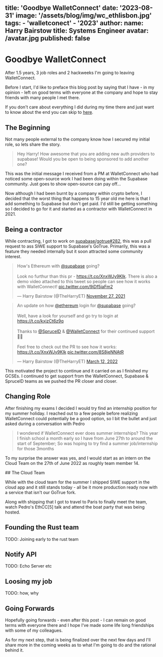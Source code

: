 title: 'Goodbye WalletConnect'
date: '2023-08-31'
image: '/assets/blog/img/wc_ethlisbon.jpg'
tags:
    - 'walletconect'
    - '2023'
author:
    name: Harry Bairstow
    title: Systems Engineer
    avatar: /avatar.jpg
published: false
---
# Goodbye WalletConnect

After 1.5 years, 3 job roles and 2 hackweeks I'm going to leaving WalletConnect.

Before I start, I'd like to preface this blog post by saying that I have - in my opinion - left on good terms with everyone at the company and hope to stay friends with many people I met there.

If you don't care about everything I did during my time there and just want to know about the end you can skip to [here](#the-end).

## The Beginning

Not many people external to the company know how I secured my initial role, so lets share the story.

> Hey Harry! How awesome that you are adding new auth providers to supabase!
> Would you be open to being sponsored to add another one?

This was the initial message I received from a PM at WalletConnect who had noticed some open-source work I had been doing within the Supabase community. Just goes to show open-source can pay off...

Now although I had been burnt by a company within crypto before, I decided that the worst thing that happens to 15 year old me here is that I add something to Supabase but don't get paid. I'd still be getting something so I decided to go for it and started as a contractor with WalletConnect in 2021.

## Being a contractor

While contracting, I got to work on [supabase/gotrue#282](https://github.com/supabase/gotrue/pull/282), this was a pull request to ass SIWE support to Supabase's GoTrue. Primarily, this was a feature they needed internally but it soon attracted some community interest.

<div class="hidden md:flex md:flex-row md:space-x-4">
    <!-- This sucks.  it will be replaced soon :) -->
    <blockquote class="twitter-tweet" data-dnt="true"><p lang="en" dir="ltr">How&#39;s Ethereum with <a href="https://twitter.com/supabase?ref_src=twsrc%5Etfw">@supabase</a> going?<br><br>Look no furthur than this pr - <a href="https://t.co/XnxWJy9KIk">https://t.co/XnxWJy9KIk</a>. There is also a demo video attached to this tweet so people can see how it works with WalletConnect! <a href="https://t.co/9iDf5iaFm2">pic.twitter.com/9iDf5iaFm2</a></p>&mdash; Harry Bairstow (@TheHarryET) <a href="https://twitter.com/TheHarryET/status/1464678182372655110?ref_src=twsrc%5Etfw">November 27, 2021</a></blockquote> <script async src="https://platform.twitter.com/widgets.js" charset="utf-8"></script>
    <blockquote class="twitter-tweet" data-dnt="true"><p lang="en" dir="ltr">An update on how <a href="https://twitter.com/ethereum?ref_src=twsrc%5Etfw">@ethereum</a> login for <a href="https://twitter.com/supabase?ref_src=twsrc%5Etfw">@supabase</a> going?<br><br>Well, have a look for yourself and go try to login at <a href="https://t.co/kxjzCt6z9q">https://t.co/kxjzCt6z9q</a><br><br>Thanks to <a href="https://twitter.com/SpruceID?ref_src=twsrc%5Etfw">@SpruceID</a> &amp; <a href="https://twitter.com/WalletConnect?ref_src=twsrc%5Etfw">@WalletConnect</a> for their continued support 🥳🎉<br><br>Feel free to check out the PR to see how it works: <a href="https://t.co/XnxWJy9KIk">https://t.co/XnxWJy9KIk</a> <a href="https://t.co/8S8jeNNAtR">pic.twitter.com/8S8jeNNAtR</a></p>&mdash; Harry Bairstow (@TheHarryET) <a href="https://twitter.com/TheHarryET/status/1502593037783941126?ref_src=twsrc%5Etfw">March 12, 2022</a></blockquote> <script async src="https://platform.twitter.com/widgets.js" charset="utf-8"></script>
</div>

This motivated the project to continue and it carried on as I finished my GCSEs. I continued to get support from the WalletConnect, Supabase & SpruceID teams as we pushed the PR closer and closer.

## Changing Role

After finishing my exams I decided I would try find an internship position for my summer holiday. I reached out to a few people before realizing WalletConnect could potentially be a good option, so I bit the bullet and just asked during a conversation with Pedro

> I wondered if WalletConnect ever does summer internships? This year I finish school a month early so I have from June 27th to around the start of September; So was hoping to try find a summer job/internship for those 3months

To my surprise the answer was yes, and I would start as an intern on the Cloud Team on the 27th of June 2022 as roughly team member 14.

## The Cloud Team

While with the cloud team for the summer I shipped SIWE support in the cloud app and it still stands today - all be it more production ready now with a service that isn't our GoTrue fork.

Along with shipping that I got to travel to Paris to finally meet the team, watch Pedro's EthCC[5] talk and attend the boat party that was being hosted.

## Founding the Rust team

TODO: Joining early to the rust team

## Notify API

TODO: Echo Server etc

## Loosing my job

TODO: how, why

## Going Forwards

Hopefully going forwards - even after this post - I can remain on good terms with everyone there and I hope I've made some life long friendships with some of my colleagues.

As for my next step, that is being finalized over the next few days and I'll share more in the coming weeks as to what I'm going to do and the rational behind it.
